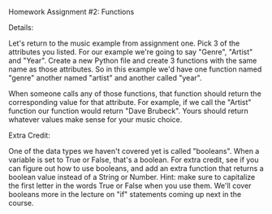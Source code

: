 Homework Assignment #2: Functions


Details:
 
Let's return to the music example from assignment one. Pick 3 of the attributes you listed. For our example we're going to say "Genre", "Artist" and "Year". Create a new Python file and create 3 functions with the same name as those attributes. So in this example we'd have one function named "genre" another named "artist" and another called "year".

When someone calls any of those functions, that function should return the corresponding value for that attribute. For example, if we call the "Artist" function our function would return "Dave Brubeck". Yours should return whatever values make sense for your music choice.


Extra Credit:

One of the data types we haven't covered yet is called "booleans". When a variable is set to True or False, that's a boolean. For extra credit, see if you can figure out how to use booleans, and add an extra function that returns a boolean value instead of a String or Number. Hint: make sure to capitalize the first letter in the words True or False when you use them. We'll cover booleans more in the lecture on "if" statements coming up next in the course.